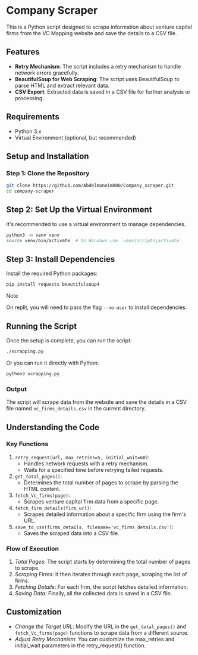 # Company Scraper

This is a Python script designed to scrape information about venture capital firms from the VC Mapping website and save the details to a CSV file.

## Features

- **Retry Mechanism**: The script includes a retry mechanism to handle network errors gracefully.
- **BeautifulSoup for Web Scraping**: The script uses BeautifulSoup to parse HTML and extract relevant data.
- **CSV Export**: Extracted data is saved in a CSV file for further analysis or processing.

## Requirements

- Python 3.x
- Virtual Environment (optional, but recommended)

## Setup and Installation

### Step 1: Clone the Repository

```bash
git clone https://github.com/Abdelmoneim000/Company_scraper.git
cd company-scraper
```

## Step 2: Set Up the Virtual Environment
It's recommended to use a virtual environment to manage dependencies.


```bash
python3 -m venv venv
source venv/bin/activate  # On Windows use `venv\Scripts\activate`
```

## Step 3: Install Dependencies
Install the required Python packages:

```bash
pip install requests beautifulsoup4
```

> [!NOTE]
> On replit, you will need to pass the flag `--no-user` to install dependencies.

## Running the Script
Once the setup is complete, you can run the script:

```bash
./scrapping.py
```
Or you can run it directly with Python:

```bash
python3 scrapping.py
```

### Output
The script will scrape data from the website and save the details in a CSV file named `vc_firms_details.csv` in the current directory.

## Understanding the Code

### Key Functions

  1. `retry_request(url, max_retries=5, initial_wait=60)`:
     - Handles network requests with a retry mechanism.
     - Waits for a specified time before retrying failed requests.
  2. `get_total_pages()`:
     - Determines the total number of pages to scrape by parsing the HTML content.
  3. `fetch_Vc_firms(page)`:
     - Scrapes venture capital firm data from a specific page.
  4. `fetch_firm_details(firm_url)`:
     - Scrapes detailed information about a specific firm using the firm's URL.
  5. `save_to_csv(firms_details, filename='vc_firms_details.csv')`:
     - Saves the scraped data into a CSV file.

### Flow of Execution

1. *Total Pages*: The script starts by determining the total number of pages to scrape.
2. *Scraping Firms*: It then iterates through each page, scraping the list of firms.
3. *Fetching Details*: For each firm, the script fetches detailed information.
4. *Saving Data*: Finally, all the collected data is saved in a CSV file.

## Customization

- *Change the Target URL*: Modify the URL in the `get_total_pages()` and `fetch_Vc_firms(page)` functions to scrape data from a different source.
- *Adjust Retry Mechanism*: You can customize the max_retries and initial_wait parameters in the retry_request() function.

